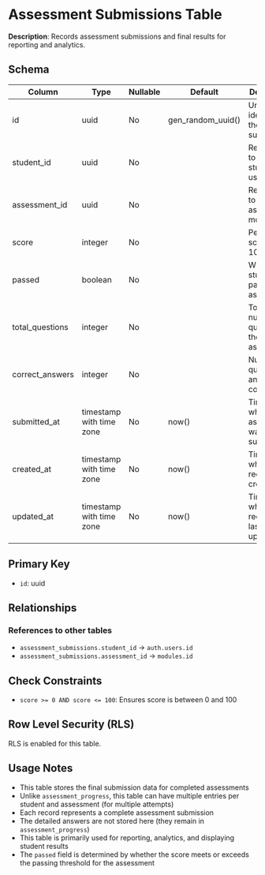 # Assessment Submissions Table

**Description**: Records assessment submissions and final results for reporting and analytics.

## Schema

| Column | Type | Nullable | Default | Description |
|--------|------|----------|---------|-------------|
| id | uuid | No | gen_random_uuid() | Unique identifier for the submission. |
| student_id | uuid | No | | Reference to the student user. |
| assessment_id | uuid | No | | Reference to the assessment module. |
| score | integer | No | | Percentage score (0-100). |
| passed | boolean | No | | Whether the student passed the assessment. |
| total_questions | integer | No | | Total number of questions in the assessment. |
| correct_answers | integer | No | | Number of questions answered correctly. |
| submitted_at | timestamp with time zone | No | now() | Timestamp when the assessment was submitted. |
| created_at | timestamp with time zone | No | now() | Timestamp when the record was created. |
| updated_at | timestamp with time zone | No | now() | Timestamp when the record was last updated. |

## Primary Key

- `id`: uuid

## Relationships

### References to other tables

- `assessment_submissions.student_id` → `auth.users.id`
- `assessment_submissions.assessment_id` → `modules.id`

## Check Constraints

- `score >= 0 AND score <= 100`: Ensures score is between 0 and 100

## Row Level Security (RLS)

RLS is enabled for this table.

## Usage Notes

- This table stores the final submission data for completed assessments
- Unlike `assessment_progress`, this table can have multiple entries per student and assessment (for multiple attempts)
- Each record represents a complete assessment submission
- The detailed answers are not stored here (they remain in `assessment_progress`)
- This table is primarily used for reporting, analytics, and displaying student results
- The `passed` field is determined by whether the score meets or exceeds the passing threshold for the assessment 